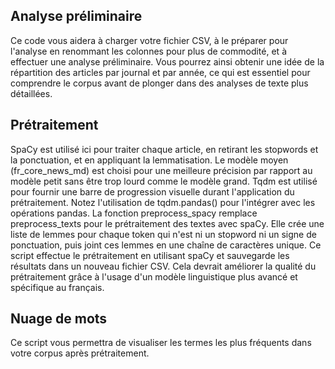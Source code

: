 ## Analyse préliminaire

Ce code vous aidera à charger votre fichier CSV, à le préparer pour l'analyse en renommant les colonnes pour plus de commodité, et à effectuer une analyse préliminaire. Vous pourrez ainsi obtenir une idée de la répartition des articles par journal et par année, ce qui est essentiel pour comprendre le corpus avant de plonger dans des analyses de texte plus détaillées.

## Prétraitement

SpaCy est utilisé ici pour traiter chaque article, en retirant les stopwords et la ponctuation, et en appliquant la lemmatisation. Le modèle moyen (fr_core_news_md) est choisi pour une meilleure précision par rapport au modèle petit sans être trop lourd comme le modèle grand.
Tqdm est utilisé pour fournir une barre de progression visuelle durant l'application du prétraitement. Notez l'utilisation de tqdm.pandas() pour l'intégrer avec les opérations pandas.
La fonction preprocess_spacy remplace preprocess_texts pour le prétraitement des textes avec spaCy. Elle crée une liste de lemmes pour chaque token qui n'est ni un stopword ni un signe de ponctuation, puis joint ces lemmes en une chaîne de caractères unique.
Ce script effectue le prétraitement en utilisant spaCy et sauvegarde les résultats dans un nouveau fichier CSV. Cela devrait améliorer la qualité du prétraitement grâce à l'usage d'un modèle linguistique plus avancé et spécifique au français.

## Nuage de mots

Ce script vous permettra de visualiser les termes les plus fréquents dans votre corpus après prétraitement.
